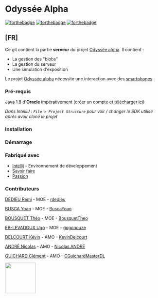 # Odyssée Alpha

[![forthebadge](https://forthebadge.com/images/badges/built-with-grammas-recipe.svg)](https://forthebadge.com)
[![forthebadge](https://forthebadge.com/images/badges/contains-cat-gifs.svg)](https://forthebadge.com)
[![forthebadge](https://forthebadge.com/images/badges/powered-by-responsibility.svg)](https://forthebadge.com)

## [FR]

Ce git contient la partie **serveur** du projet [Odyssée alpha](http://www.sultra-barthelemy.eu/pictonique-odyssee-alpha/).
Il contient :
- La gestion des "blobs"
- La gestion du serveur
- Une simulation d'exposition

Le projet [Odyssée alpha](http://www.sultra-barthelemy.eu/pictonique-odyssee-alpha/) nécessite une interaction avec des [smartphones](https://github.com/Equipe-RUTY/OdysseeAlphaAndroid).

### Pré-requis

Java 1.8 d'**Oracle** impérativement (créer un compte et [télécharger ici](https://www.oracle.com/fr/java/technologies/javase/javase-jdk8-downloads.html))

*Dans IntelliJ : `File > Project Structure` pour voir / changer le SDK utilisé après avoir cloné le projet*

### Installation

### Démarrage

### Fabriqué avec
- [Intellij](https://www.jetbrains.com/fr-fr/idea/) - Environnement de développement 
- [Savoir faire](https://www.univ-tlse3.fr/master-informatique-parcours-developpement-logiciel)
- [Passion](https://www.univ-tlse3.fr/master-informatique-parcours-interaction-homme-machine)

### Contributeurs
[DEDIEU Rémi]() - MOE - [rdedieu](https://github.com/rdedieu)

[BUSCA Yoan]() - MOE - [BuscaYoan](https://github.com/BuscaYoan)

[BOUSQUET Théo]() - MOE - [BousquetTheo](https://github.com/BousquetTheo)

[EB-LEVADOUX Ugo](https://www.linkedin.com/in/ugo-eb-levadoux/) - MOE - [gogonouze](https://github.com/gogonouze)

[DELCOURT Kévin]() - AMO - [KevinDelcourt](https://github.com/KevinDelcourt)

[ANDRÉ Nicolas]() - AMO - [Nicolas ANDRÉ](https://github.com/iomega11)

[GUICHARD Clément]() - AMO - [CGuichardMasterDL](https://github.com/CGuichardMasterDL) 




<img src="https://media.giphy.com/media/VekcnHOwOI5So/giphy.gif" width="100px">
